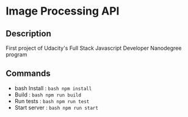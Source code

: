 # Image Processing API

## Description

First project of Udacity's Full Stack Javascript Developer Nanodegree program

## Commands

- bash Install : `bash npm install `
- Build : `bash npm run build `
- Run tests : `bash npm run test `
- Start server : `bash npm run start `

